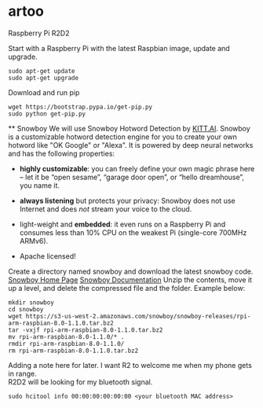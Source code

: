 # artoo
Raspberry Pi R2D2

Start with a Raspberry Pi with the latest Raspbian image, update and upgrade.
``` 
sudo apt-get update
sudo apt-get upgrade
```

Download and run pip
```
wget https://bootstrap.pypa.io/get-pip.py
sudo python get-pip.py
```

** Snowboy
We will use Snowboy Hotword Detection by [KITT.AI](http://kitt.ai).
Snowboy is a customizable hotword detection engine for you to create your own
hotword like "OK Google" or "Alexa". It is powered by deep neural networks and
has the following properties:
* **highly customizable**: you can freely define your own magic phrase here –
let it be “open sesame”, “garage door open”, or “hello dreamhouse”, you name it.

* **always listening** but protects your privacy: Snowboy does not use Internet
and does *not* stream your voice to the cloud.

* light-weight and **embedded**: it even runs on a Raspberry Pi and consumes
less than 10% CPU on the weakest Pi (single-core 700MHz ARMv6).

* Apache licensed!

Create a directory named snowboy and download the latest snowboy code.
[Snowboy Home Page](https://snowboy.kitt.ai)
[Snowboy Documentation](http://docs.kitt.ai/snowboy)
Unzip the contents, move it up a level, and delete the compressed file and the folder.
Example below:
```
mkdir snowboy
cd snowboy
wget https://s3-us-west-2.amazonaws.com/snowboy/snowboy-releases/rpi-arm-raspbian-8.0-1.1.0.tar.bz2
tar -vxjf rpi-arm-raspbian-8.0-1.1.0.tar.bz2
mv rpi-arm-raspbian-8.0-1.1.0/* .
rmdir rpi-arm-raspbian-8.0-1.1.0/
rm rpi-arm-raspbian-8.0-1.1.0.tar.bz2
```

Adding a note here for later.  I want R2 to welcome me when my phone gets in range.  
R2D2 will be looking for my bluetooth signal.
```
sudo hcitool info 00:00:00:00:00:00 <your bluetooth MAC address>
```
